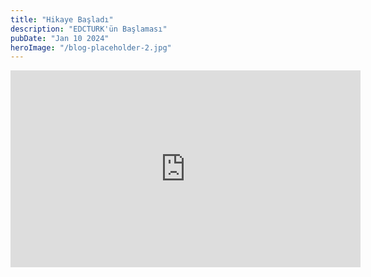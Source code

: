 ```yaml
---
title: "Hikaye Başladı"
description: "EDCTURK'ün Başlaması"
pubDate: "Jan 10 2024"
heroImage: "/blog-placeholder-2.jpg"
---
```


<iframe width="560" height="315" src="https://www.youtube.com/embed/E9cyPS9vjKA?si=co7B6x7vZYBBU_kM" title="YouTube video player" frameborder="0" allow="accelerometer; autoplay; clipboard-write; encrypted-media; gyroscope; picture-in-picture; web-share" referrerpolicy="strict-origin-when-cross-origin" allowfullscreen></iframe>
